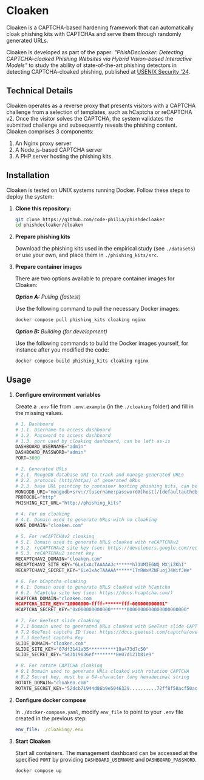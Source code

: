 # Cloaken

Cloaken is a CAPTCHA-based hardening framework that can automatically cloak phishing kits with CAPTCHAs and serve them through randomly generated URLs.

Cloaken is developed as part of the paper: _"PhishDecloaker: Detecting CAPTCHA-cloaked Phishing Websites via Hybrid
Vision-based Interactive Models"_ to study the ability of state-of-the-art phishing detectors in detecting CAPTCHA-cloaked phishing, published at [USENIX Security '24](https://www.usenix.org/conference/usenixsecurity24/).

## Technical Details

Cloaken operates as a reverse proxy that presents visitors with a CAPTCHA challenge from a selection of templates, such as hCaptcha or reCAPTCHA v2. Once the visitor solves the CAPTCHA, the system validates the submitted challenge and subsequently reveals the phishing content. Cloaken comprises 3 components: 
1. An Nginx proxy server
2. A Node.js-based CAPTCHA server
3. A PHP server hosting the phishing kits.

## Installation

Cloaken is tested on UNIX systems running Docker. Follow these steps to deploy the system:

1. **Clone this repository:**

    ```bash
    git clone https://github.com/code-philia/phishdecloaker
    cd phishdecloaker/cloaken
    ```

2. **Prepare phishing kits**

    Download the phishing kits used in the empirical study (see `./datasets`) or use your own, and place them in `./phishing_kits/src`.

2. **Prepare container images**

    There are two options available to prepare container images for Cloaken:

    ***Option A:** Pulling (fastest)*

    Use the following command to pull the necessary Docker images:
    ```bash
    docker compose pull phishing_kits cloaking nginx
    ```

    ***Option B:** Building (for development)*

    Use the following commands to build the Docker images yourself, for instance after you modified the code:
    ```bash
    docker compose build phishing_kits cloaking nginx
    ```

## Usage

1. **Configure environment variables**

    Create a `.env` file from `.env.example` (in the `./cloaking` folder) and fill in the missing values.

    ```python
    # 1. Dashboard
    # 1.1. Username to access dashboard
    # 1.2. Password to access dashboard
    # 1.3. port used by cloaking dashboard, can be left as-is
    DASHBOARD_USERNAME="admin"
    DASHBOARD_PASSWORD="admin"
    PORT=3000

    # 2. Generated URLs
    # 2.1. MongoDB database URI to track and manage generated URLs
    # 2.2. protocol (http/https) of generated URLs
    # 2.3. base URL pointing to container hosting phishing kits, can be left as-is
    MONGODB_URI="mongodb+srv://[username:password@]host[/[defaultauthdb][?options]]"
    PROTOCOL="http"
    PHISHING_KIT_URL="http://phishing_kits"

    # 4. For no cloaking
    # 4.1. Domain used to generate URLs with no cloaking
    NONE_DOMAIN="cloaken.com"          

    # 5. For reCAPTCHAv2 cloaking
    # 5.1. Domain used to generate URLS cloaked with reCAPTCHAv2
    # 5.2. reCAPTCHAv2 site key (see: https://developers.google.com/recaptcha/intro)
    # 5.3. reCAPTCHAv2 secret key
    RECAPTCHAV2_DOMAIN="cloaken.com" 
    RECAPTCHAV2_SITE_KEY="6LeIxAcTAAAAAJc******h71UMIEGNQ_MXjiZKhI"
    RECAPTCHAV2_SECRET_KEY="6LeIxAcTAAAAA******1TnRWxMZNFuojJ4WifJWe"

    # 6. For hCaptcha cloaking
    # 6.1. Domain used to generate URLS cloaked with hCaptcha
    # 6.2. hCaptcha site key (see: https://docs.hcaptcha.com/)
    HCAPTCHA_DOMAIN="cloaken.com
    HCAPTCHA_SITE_KEY="10000000-ffff-******fff-000000000001"
    HCAPTCHA_SECRET_KEY="0x000000000000******0000000000000000000000"

    # 7. For GeeTest slide cloaking
    # 7.1 Domain used to generated URLs cloaked with GeeTest slide CAPTCHA
    # 7.2 GeeTest captcha ID (see: https://docs.geetest.com/captcha/overview/guide)
    # 7.3 GeeTest captcha Key
    SLIDE_DOMAIN="cloaken.com"
    SLIDE_SITE_KEY="07df3141a35**********19a473d7c50"
    SLIDE_SECRET_KEY="543b19036ef********8e07d121b81e9"

    # 8. For rotate CAPTCHA cloaking
    # 8.1 Domain used to generate URLs cloaked with rotation CAPTCHA
    # 8.2 Secret key, must be a 64-character long hexadecimal string
    ROTATE_DOMAIN="cloaken.com"
    ROTATE_SECRET_KEY="52dcb71944d86b9e5046329..........72ff8f58acf50acac2ef7f18ee474ab"
    ```

2. **Configure docker compose**

    In `./docker-compose.yaml`, modify `env_file` to point to your `.env` file created in the previous step.
    ```yaml
    env_file: ./cloaking/.env
    ```

3. **Start Cloaken**

    Start all containers. The management dashboard can be accessed at the specified `PORT` by providing `DASHBOARD_USERNAME` and `DASHBOARD_PASSWORD`.
    ```bash
    docker compose up
    ```